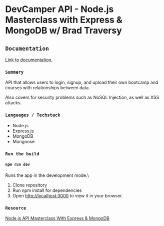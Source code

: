 
# DevCamper API - Node.js Masterclass with Express & MongoDB w/ Brad Traversy

## `Documentation`
[Link to documentation.](https://documenter.getpostman.com/view/21556195/2s8YYFridV)

### `Summary`

API that allows users to login, signup, and upload their own bootcamp and courses with relationships between data.

Also covers for security problems such as NoSQL Injection, as well as XSS attacks.

### `Languages / Techstack`

- Node.js
- Express.js
- MongoDB
- Mongoose

### `Run the build`

#### `npm run dev`
Runs the app in the development mode.\
1. Clone repository
2. Run npm install for dependencies
2. Open [http://localhost:3000](http://localhost:5000) to view it in your browser.

### `Resource`
[Node.js API Masterclass With Express & MongoDB](https://www.udemy.com/course/nodejs-api-masterclass/)
